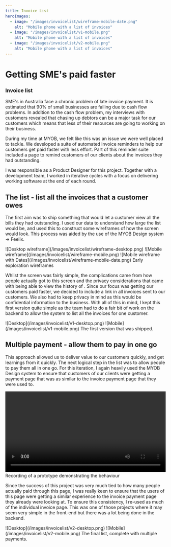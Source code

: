 ```yaml
---
title: Invoice List
heroImages:
  - image: "/images/invoicelist/wireframe-mobile-date.png"
    alt: "Mobile phone with a list of invoices"
  - image: "/images/invoicelist/v1-mobile.png"
    alt: "Mobile phone with a list of invoices"
  - image: "/images/invoicelist/v2-mobile.png"
    alt: "Mobile phone with a list of invoices"
---
```


# Getting SME's paid faster
### Invoice list

SME's in Australia face a chronic problem of late invoice payment. It is estimated that 90% of small businesses are failing due to cash flow problems. In addition to the cash flow problem, my interviews with customers revealed that chasing up debtors can be a major task for our customers which means that less of their resources are going to working on their business.

During my time at MYOB, we felt like this was an issue we were well placed to tackle. We developed a suite of automated invoice reminders to help our customers get paid faster with less effort. Part of this reminder suite included a page to remind customers of our clients about the invoices they had outstanding.

I was responsible as a Product Designer for this project. Together with a development team, I worked in iterative cycles with a focus on delivering working software at the end of each round.

## The list - list all the invoices that a customer owes

The first aim was to ship something that would let a customer view all the bills they had outstanding. I used our data to understand how large the list would be, and used this to construct some wireframes of how the screen would look. This process was aided by the use of the MYOB Design system → Feelix.

<ImageGrid gridTemplateColumns="3.6fr 1fr 1fr">
![Desktop wireframe](/images/invoicelist/wireframe-desktop.png)
![Mobile wireframe](/images/invoicelist/wireframe-mobile.png)
![Mobile wireframe with Dates](/images/invoicelist/wireframe-mobile-date.png)
</ImageGrid>
<Caption>Early exploration wireframes</Caption>

Whilst the screen was fairly simple, the complications came from how people actually got to this screen and the privacy considerations that came with being able to view the history of . Since our focus was getting our customers paid faster, we decided to include a link in all invoices sent to our customers. We also had to keep privacy in mind as this would be confidential information to the business. With all of this in mind, I kept this first version quite simple as the team had to do a fair bit of work on the backend to allow the system to list all the invoices for one customer.

<ImageGrid gridTemplateColumns="2.5fr 1fr">
![Desktop](/images/invoicelist/v1-desktop.png)
![Mobile](/images/invoicelist/v1-mobile.png)
</ImageGrid>
<Caption>The first version that was shipped.</Caption>

## Multiple payment - allow them to pay in one go

This approach allowed us to deliver value to our customers quickly, and get learnings from it quickly. The next logical step in the list was to allow people to pay them all in one go. For this iteration, I again heavily used the MYOB Design system to ensure that customers of our clients were getting a payment page that was as similar to the invoice payment page that they were used to.

<video width="100%" controls>
    <source src="/images/invoicelist/multipay-prototype.mp4" />
</video>
<Caption>Recording of a prototype demonstrating the behaviour</Caption>

Since the success of this project was very much tied to how many people actually paid through this page, I was really keen to ensure that the users of this page were getting a similar experience to the invoice payment page they already were looking at. To ensure this consistency, I re-used as much of the individual invoice page. This was one of those projects where it may seem very simple in the front-end but there was a lot being done in the backend.

<ImageGrid gridTemplateColumns="2.5fr 1fr">
![Desktop](/images/invoicelist/v2-desktop.png)
![Mobile](/images/invoicelist/v2-mobile.png)
</ImageGrid>
<Caption>The final list, complete with multiple payments.</Caption>